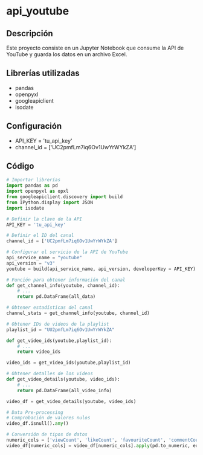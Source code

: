 # api_youtube

## Descripción
Este proyecto consiste en un Jupyter Notebook que consume la API de YouTube y guarda los datos en un archivo Excel.

## Librerías utilizadas
- pandas
- openpyxl
- googleapiclient
- isodate

## Configuración
- API_KEY = 'tu_api_key'
- channel_id = ['UC2pmfLm7iq6Ov1UwYrWYkZA']

## Código

```python
# Importar librerías
import pandas as pd
import openpyxl as opxl
from googleapiclient.discovery import build
from IPython.display import JSON
import isodate

# Definir la clave de la API
API_KEY = 'tu_api_key'

# Definir el ID del canal
channel_id = ['UC2pmfLm7iq6Ov1UwYrWYkZA']

# Configurar el servicio de la API de YouTube
api_service_name = "youtube"
api_version = "v3"
youtube = build(api_service_name, api_version, developerKey = API_KEY)

# Función para obtener información del canal
def get_channel_info(youtube, channel_id):
    # ...
    return pd.DataFrame(all_data)

# Obtener estadísticas del canal
channel_stats = get_channel_info(youtube, channel_id)

# Obtener IDs de videos de la playlist
playlist_id = "UU2pmfLm7iq6Ov1UwYrWYkZA"

def get_video_ids(youtube,playlist_id):
    # ...
    return video_ids

video_ids = get_video_ids(youtube,playlist_id)

# Obtener detalles de los videos
def get_video_details(youtube, video_ids):
    # ...
    return pd.DataFrame(all_video_info)

video_df = get_video_details(youtube, video_ids)

# Data Pre-processing
# Comprobación de valores nulos
video_df.isnull().any()

# Conversión de tipos de datos
numeric_cols = ['viewCount', 'likeCount', 'favouriteCount', 'commentCount']
video_df[numeric_cols] = video_df[numeric_cols].apply(pd.to_numeric, errors = 'coerce', axis = 1)

